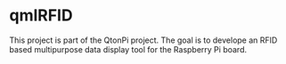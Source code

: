 qmlRFID
=======
This project is part of the QtonPi project. The goal is to develope an RFID based multipurpose data display tool for 
the Raspberry Pi board.
